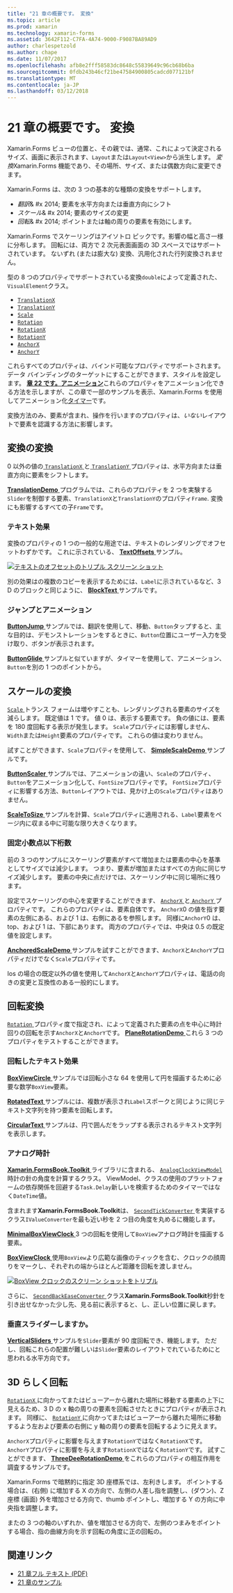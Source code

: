 ```yaml
---
title: "21 章の概要です。 変換"
ms.topic: article
ms.prod: xamarin
ms.technology: xamarin-forms
ms.assetid: 3642F112-C7FA-4A74-9000-F9087BA89AD9
author: charlespetzold
ms.author: chape
ms.date: 11/07/2017
ms.openlocfilehash: afb8e2fff58583dc8648c55839649c96cb68b6ba
ms.sourcegitcommit: 0fdb243b46cf21be47584900805cadcd077121bf
ms.translationtype: MT
ms.contentlocale: ja-JP
ms.lasthandoff: 03/12/2018
---
```

# <a name="summary-of-chapter-21-transforms"></a>21 章の概要です。 変換

Xamarin.Forms ビューの位置と、その親では、通常、これによって決定されるサイズ、画面に表示されます、`Layout`または`Layout<View>`から派生します。 *変換*Xamarin.Forms 機能であり、その場所、サイズ、または偶数方向に変更できます。

Xamarin.Forms は、次の 3 つの基本的な種類の変換をサポートします。

- *翻訳*& #x 2014; 要素を水平方向または垂直方向にシフト
- *スケール*& #x 2014; 要素のサイズの変更
- *回転*& #x 2014; ポイントまたは軸の周りの要素を有効にします。

Xamarin.Forms でスケーリングはアイソトロ ピックです。影響の幅と高さ一様に分布します。 回転には、両方で 2 次元表面画面の 3D スペースではサポートされています。 ないずれ (または膨大な) 変換、汎用化された行列変換されません。

型の 8 つのプロパティでサポートされている変換`double`によって定義された、`VisualElement`クラス。

- [`TranslationX`](https://developer.xamarin.com/api/property/Xamarin.Forms.VisualElement.TranslationX/)
- [`TranslationY`](https://developer.xamarin.com/api/property/Xamarin.Forms.VisualElement.TranslationY/)
- [`Scale`](https://developer.xamarin.com/api/property/Xamarin.Forms.VisualElement.Scale/)
- [`Rotation`](https://developer.xamarin.com/api/property/Xamarin.Forms.VisualElement.Rotation/)
- [`RotationX`](https://developer.xamarin.com/api/property/Xamarin.Forms.VisualElement.RotationX/)
- [`RotationY`](https://developer.xamarin.com/api/property/Xamarin.Forms.VisualElement.RotationY/)
- [`AnchorX`](https://developer.xamarin.com/api/property/Xamarin.Forms.VisualElement.AnchorX/)
- [`AnchorY`](https://developer.xamarin.com/api/property/Xamarin.Forms.VisualElement.AnchorY/)

これらすべてのプロパティは、バインド可能なプロパティでサポートされます。 データ バインディングのターゲットにすることができます、スタイルを設定します。 [**章 22 です。アニメーション**](~/xamarin-forms/creating-mobile-apps-xamarin-forms/summaries/chapter22.md)これらのプロパティをアニメーション化できる方法を示しますが、この章で一部のサンプルを表示、Xamarin.Forms を使用してアニメーション化[タイマー](~/xamarin-forms/platform/device.md#Device_StartTimer)です。

変換方法のみ、要素が含まれ、操作を行いますのプロパティは、*いない*レイアウトで要素を認識する方法に影響します。

## <a name="the-translation-transform"></a>変換の変換

0 以外の値の[ `TranslationX` ](https://developer.xamarin.com/api/property/Xamarin.Forms.VisualElement.TranslationX/)と[ `TranslationY` ](https://developer.xamarin.com/api/property/Xamarin.Forms.VisualElement.TranslationY/)プロパティは、水平方向または垂直方向に要素をシフトします。

[ **TranslationDemo** ](https://github.com/xamarin/xamarin-forms-book-samples/tree/master/Chapter21/TranslationDemo)プログラムでは、これらのプロパティを 2 つを実験する`Slider`を制御する要素、`TranslationX`と`TranslationY`のプロパティ`Frame`. 変換にも影響するすべての子`Frame`です。

### <a name="text-effects"></a>テキスト効果

変換のプロパティの 1 つの一般的な用途では、テキストのレンダリングでオフセットわずかです。 これに示されている、 [ **TextOffsets** ](https://github.com/xamarin/xamarin-forms-book-samples/tree/master/Chapter21/TextOffsets)サンプル。

[![テキストのオフセットのトリプル スクリーン ショット](images/ch21fg03-small.png "テキスト オフセット")](images/ch21fg03-large.png#lightbox "テキスト オフセット")

別の効果はの複数のコピーを表示するためには、`Label`に示されているなど、3 D のブロックと同じように、 [ **BlockText** ](https://github.com/xamarin/xamarin-forms-book-samples/tree/master/Chapter21/BlockText)サンプルです。

### <a name="jumps-and-animations"></a>ジャンプとアニメーション

[ **ButtonJump** ](https://github.com/xamarin/xamarin-forms-book-samples/tree/master/Chapter21/ButtonJump)サンプルでは、翻訳を使用して、移動、`Button`タップすると、主な目的は、デモンストレーションをするときに、`Button`位置にユーザー入力を受け取り、ボタンが表示されます。

[ **ButtonGlide** ](https://github.com/xamarin/xamarin-forms-book-samples/tree/master/Chapter21/ButtonGlide)サンプルと似ていますが、タイマーを使用して、アニメーション、`Button`を別の 1 つのポイントから。

## <a name="the-scale-transform"></a>スケールの変換

[ `Scale` ](https://developer.xamarin.com/api/property/Xamarin.Forms.VisualElement.Scale/)トランス フォームは増やすことも、レンダリングされる要素のサイズを減らします。 既定値は 1 です。 値 0 は、表示する要素です。 負の値には、要素を 180 度回転する表示が発生します。 `Scale`プロパティには影響しません、`Width`または`Height`要素のプロパティです。 これらの値は変わりません。

試すことができます、`Scale`プロパティを使用して、 [ **SimpleScaleDemo** ](https://github.com/xamarin/xamarin-forms-book-samples/tree/master/Chapter21/SimpleScaleDemo)サンプルです。

[ **ButtonScaler** ](https://github.com/xamarin/xamarin-forms-book-samples/tree/master/Chapter21/ButtonScaler)サンプルでは、アニメーションの違い、`Scale`のプロパティ、`Button`をアニメーション化して、`FontSize`プロパティです。 `FontSize`プロパティに影響する方法、`Button`レイアウトでは、見かけ上の`Scale`プロパティはありません。

[ **ScaleToSize** ](https://github.com/xamarin/xamarin-forms-book-samples/tree/master/Chapter21/ScaleToSize)サンプルを計算、`Scale`プロパティに適用される、`Label`要素をページ内に収まる中に可能な限り大きくなります。

### <a name="anchoring-the-scale"></a>固定小数点以下桁数

前の 3 つのサンプルにスケーリング要素がすべて増加または要素の中心を基準としてサイズでは減少します。 つまり、要素が増加またはすべての方向に同じサイズ減少します。 要素の中央に点だけでは、スケーリング中に同じ場所に残ります。

設定でスケーリングの中心を変更することができます、 [ `AnchorX` ](https://developer.xamarin.com/api/property/Xamarin.Forms.VisualElement.AnchorX/)と[ `AnchorY` ](https://developer.xamarin.com/api/property/Xamarin.Forms.VisualElement.AnchorY/)プロパティです。 これらのプロパティは、要素自体です。 `AnchorX`0 の値を指す要素の左側にある、および 1 は、右側にあるを参照します。 同様に`AnchorY`0 は、top、および 1 は、下部にあります。 両方のプロパティでは、中央は 0.5 の既定値を設定します。

[ **AnchoredScaleDemo** ](https://github.com/xamarin/xamarin-forms-book-samples/tree/master/Chapter21/AnchoredScaleDemo)サンプルを試すことができます、`AnchorX`と`AnchorY`プロパティだけでなく`Scale`プロパティです。

Ios の場合の既定以外の値を使用して`AnchorX`と`AnchorY`プロパティは、電話の向きの変更と互換性のある一般的にします。

## <a name="the-rotation-transform"></a>回転変換

[ `Rotation` ](https://developer.xamarin.com/api/property/Xamarin.Forms.VisualElement.Rotation/)プロパティ度で指定され、によって定義された要素の点を中心に時計回りの回転を示す`AnchorX`と`AnchorY`です。 [ **PlaneRotationDemo** ](https://github.com/xamarin/xamarin-forms-book-samples/tree/master/Chapter21/PlaneRotationDemo)これら 3 つのプロパティをテストすることができます。

### <a name="rotated-text-effects"></a>回転したテキスト効果

[ **BoxViewCircle** ](https://github.com/xamarin/xamarin-forms-book-samples/tree/master/Chapter21/BoxViewCircle)サンプルでは回転小さな 64 を使用して円を描画するために必要な数学`BoxView`要素。

[ **RotatedText** ](https://github.com/xamarin/xamarin-forms-book-samples/tree/master/Chapter21/RotatedText)サンプルには、複数が表示され`Label`スポークと同じように同じテキスト文字列を持つ要素を回転します。

[ **CircularText** ](https://github.com/xamarin/xamarin-forms-book-samples/tree/master/Chapter21/CircularText)サンプルは、円で囲んだをラップする表示されるテキスト文字列を表示します。

### <a name="an-analog-clock"></a>アナログ時計

[ **Xamarin.FormsBook.Toolkit** ](https://github.com/xamarin/xamarin-forms-book-samples/tree/master/Libraries/Xamarin.FormsBook.Toolkit)ライブラリに含まれる、 [ `AnalogClockViewModel` ](https://github.com/xamarin/xamarin-forms-book-samples/blob/master/Libraries/Xamarin.FormsBook.Toolkit/Xamarin.FormsBook.Toolkit/AnalogClockViewModel.cs)時計の針の角度を計算するクラス。 ViewModel、クラスの使用のプラットフォームの依存関係を回避する`Task.Delay`新しいを検索するためのタイマーではなく`DateTime`値。

含まれます**Xamarin.FormsBook.Toolkit**は、 [ `SecondTickConverter` ](https://github.com/xamarin/xamarin-forms-book-samples/blob/master/Libraries/Xamarin.FormsBook.Toolkit/Xamarin.FormsBook.Toolkit/SecondTickConverter.cs)を実装するクラス`IValueConverter`を最も近い秒を 2 つ目の角度を丸めるに機能します。

[ **MinimalBoxViewClock** ](https://github.com/xamarin/xamarin-forms-book-samples/tree/master/Chapter21/MinimalBoxViewClock) 3 つの回転を使用して`BoxView`アナログ時計を描画する要素。

[ **BoxViewClock** ](https://github.com/xamarin/xamarin-forms-book-samples/tree/master/Chapter21/BoxViewClock)使用`BoxView`より広範な画像のティックを含む、クロックの顔周りをマークし、それぞれの端からほとんど距離を回転を渡しません。

[![BoxView クロックのスクリーン ショットをトリプル](images/ch21fg17-small.png "アナログ時計の表面")](images/ch21fg17-large.png#lightbox "アナログ時計の表面")

さらに、 [ `SecondBackEaseConverter` ](https://github.com/xamarin/xamarin-forms-book-samples/blob/master/Libraries/Xamarin.FormsBook.Toolkit/Xamarin.FormsBook.Toolkit/SecondBackEaseConverter.cs)クラス**Xamarin.FormsBook.Toolkit**秒針を引き出せなかった少し先、見る前に表示すると、し、正しい位置に戻します。

### <a name="vertical-sliders"></a>垂直スライダーしますか。

[ **VerticalSliders** ](https://github.com/xamarin/xamarin-forms-book-samples/tree/master/Chapter21/VerticalSliders)サンプルを`Slider`要素が 90 度回転でき、機能します。 ただし、回転これらの配置が難しいは`Slider`要素のレイアウトでれているためにと思われる水平方向です。

## <a name="3d-ish-rotations"></a>3D らしく回転

[ `RotationX` ](https://developer.xamarin.com/api/property/Xamarin.Forms.VisualElement.RotationX/)に向かってまたはビューアーから離れた場所に移動する要素の上下に見えるため、3 D の x 軸の周りの要素を回転させたときにプロパティが表示されます。 同様に、 [ `RotationY` ](https://developer.xamarin.com/api/property/Xamarin.Forms.VisualElement.RotationY/)に向かってまたはビューアーから離れた場所に移動するよう左および要素の右側に y 軸の周りの要素を回転するように見えます。

`AnchorX`プロパティに影響を与えます`RotationY`ではなく`RotationX`です。 `AnchorY`プロパティに影響を与えます`RotationX`ではなく`RotationY`です。 試すことができます、 [ **ThreeDeeRotationDemo** ](https://github.com/xamarin/xamarin-forms-book-samples/tree/master/Chapter21/ThreeDeeRotationDemo)をこれらのプロパティの相互作用を調査するサンプルです。

Xamarin.Forms で暗黙的に指定 3D 座標系では、左利きします。 ポイントする場合は、(右側) に増加する X の方向で、左側の人差し指を調整し、(ダウン)、Z 座標 (画面) 外を増加させる方向で、thumb ポイントし、増加する Y の方向に中央指を調整します。

またの 3 つの軸のいずれか、値を増加させる方向で、左側のつまみをポイントする場合、指の曲線方向を示す回転の角度に正の回転の。



## <a name="related-links"></a>関連リンク

- [21 章フル テキスト (PDF)](https://download.xamarin.com/developer/xamarin-forms-book/XamarinFormsBook-Ch21-Apr2016.pdf)
- [21 章のサンプル](https://github.com/xamarin/xamarin-forms-book-samples/tree/master/Chapter21)
